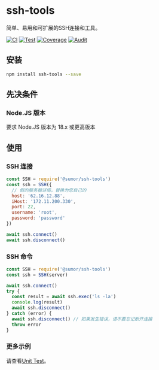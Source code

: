 # ssh-tools

简单、易用和可扩展的SSH连接和工具。

[![CI](https://github.com/sumor-cloud/ssh-tools/actions/workflows/ci.yml/badge.svg)](https://github.com/sumor-cloud/ssh-tools/actions/workflows/ci.yml)
[![Test](https://github.com/sumor-cloud/ssh-tools/actions/workflows/ut.yml/badge.svg)](https://github.com/sumor-cloud/ssh-tools/actions/workflows/ut.yml)
[![Coverage](https://github.com/sumor-cloud/ssh-tools/actions/workflows/coverage.yml/badge.svg)](https://github.com/sumor-cloud/ssh-tools/actions/workflows/coverage.yml)
[![Audit](https://github.com/sumor-cloud/ssh-tools/actions/workflows/audit.yml/badge.svg)](https://github.com/sumor-cloud/ssh-tools/actions/workflows/audit.yml)

## 安装

```bash
npm install ssh-tools --save
```

## 先决条件

### Node.JS 版本

要求 Node.JS 版本为 18.x 或更高版本

## 使用

### SSH 连接

```javascript
const SSH = require('@sumor/ssh-tools')
const ssh = SSH({
  // 假的服务器详情，替换为您自己的
  host: '62.16.12.88',
  iHost: '172.11.200.330',
  port: 22,
  username: 'root',
  password: 'password'
})

await ssh.connect()
await ssh.disconnect()
```

### SSH 命令

```javascript
const SSH = require('@sumor/ssh-tools')
const ssh = SSH(server)

await ssh.connect()
try {
  const result = await ssh.exec('ls -la')
  console.log(result)
  await ssh.disconnect()
} catch (error) {
  await ssh.disconnect() // 如果发生错误，请不要忘记断开连接
  throw error
}
```

### 更多示例

请查看[Unit Test](https://github.com/sumor-cloud/ssh-tools/tree/main/test)。
